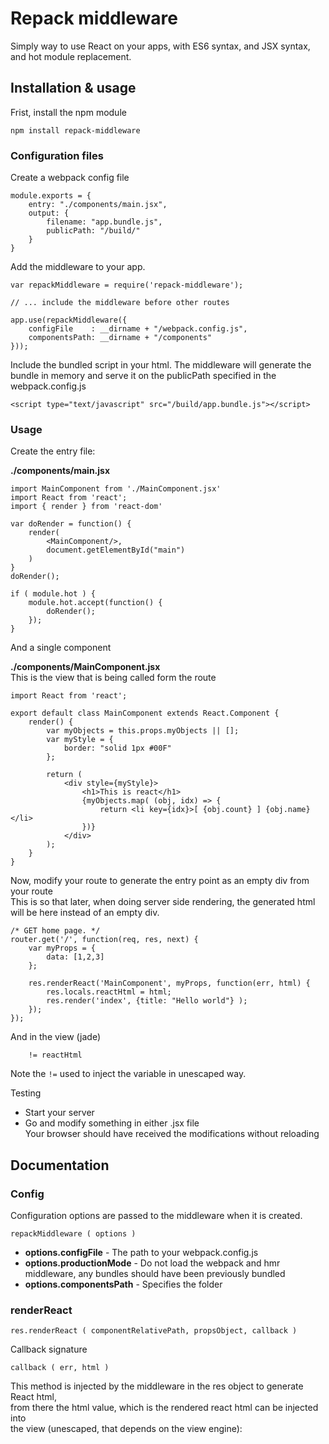 
# Repack middleware
Simply way to use React on your apps, with ES6 syntax, and JSX syntax, and hot module replacement. 


## Installation & usage

Frist, install the npm module
```
npm install repack-middleware
```

### Configuration files

Create a webpack config file
```
module.exports = {
    entry: "./components/main.jsx",
    output: {
        filename: "app.bundle.js",
        publicPath: "/build/"
    }
}
```


Add the middleware to your app.

```
var repackMiddleware = require('repack-middleware');

// ... include the middleware before other routes

app.use(repackMiddleware({
	configFile    : __dirname + "/webpack.config.js",
    componentsPath: __dirname + "/components"
}));
```


Include the bundled script in your html.
The middleware will generate the bundle in memory and serve it on the publicPath specified in the webpack.config.js 
```
<script type="text/javascript" src="/build/app.bundle.js"></script>
```

### Usage


Create the entry file:

**./components/main.jsx**
```
import MainComponent from './MainComponent.jsx'
import React from 'react';
import { render } from 'react-dom'

var doRender = function() {
	render(
		<MainComponent/>,
		document.getElementById("main")
	)
}
doRender();

if ( module.hot ) {
	module.hot.accept(function() {
		doRender();
	});
} 
```

And a single component

**./components/MainComponent.jsx**  
This is the view that is being called form the route

```
import React from 'react';

export default class MainComponent extends React.Component {
	render() {
		var myObjects = this.props.myObjects || [];
		var myStyle = {
			border: "solid 1px #00F"
		};

		return (
			<div style={myStyle}>
				<h1>This is react</h1>
				{myObjects.map( (obj, idx) => {
					return <li key={idx}>[ {obj.count} ] {obj.name}</li>
				})}
			</div>
		);
	}
}
```


Now, modify your route to generate the entry point as an empty div from your route  
This is so that later, when doing server side rendering, the generated html will be here instead of an empty div.

```
/* GET home page. */
router.get('/', function(req, res, next) {
    var myProps = {
        data: [1,2,3]
    };
    
    res.renderReact('MainComponent', myProps, function(err, html) {
        res.locals.reactHtml = html;
        res.render('index', {title: "Hello world"} );
    });
});
```

And in the view (jade)
```
    != reactHtml
```

Note the ```!=``` used to inject the variable in unescaped way.

Testing

* Start your server
* Go and modify something in either .jsx file  
   Your browser should have received the modifications without reloading



## Documentation

### Config

Configuration options are passed to the middleware when it is created.

```repackMiddleware ( options )```

 * **options.configFile** - The path to your webpack.config.js
 * **options.productionMode** - Do not load the webpack and hmr middleware, any bundles should have been previously bundled
 * **options.componentsPath** - Specifies the folder

### renderReact

```res.renderReact ( componentRelativePath, propsObject, callback )```  

Callback signature  

``` callback ( err, html ) ```

This method is injected by the middleware in the res object to generate React html,  
from there the html value, which is the rendered react html can be injected into   
the view (unescaped, that depends on the view engine):

